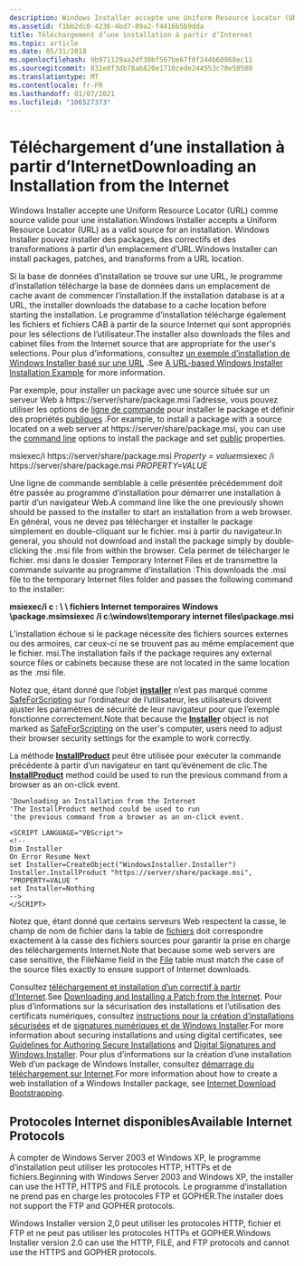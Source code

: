 ```yaml
---
description: Windows Installer accepte une Uniform Resource Locator (URL) comme source valide pour une installation.
ms.assetid: f1bb2dc0-4236-4bd7-89a2-f4416b5b9dda
title: Téléchargement d’une installation à partir d’Internet
ms.topic: article
ms.date: 05/31/2018
ms.openlocfilehash: 9b971129aa2df30bf567be67f0f244b60868ec11
ms.sourcegitcommit: 831e8f3db78ab820e1710cede244553c70e50500
ms.translationtype: MT
ms.contentlocale: fr-FR
ms.lasthandoff: 01/07/2021
ms.locfileid: "106527373"
---
```

# <a name="downloading-an-installation-from-the-internet"></a><span data-ttu-id="cf39c-103">Téléchargement d’une installation à partir d’Internet</span><span class="sxs-lookup"><span data-stu-id="cf39c-103">Downloading an Installation from the Internet</span></span>

<span data-ttu-id="cf39c-104">Windows Installer accepte une Uniform Resource Locator (URL) comme source valide pour une installation.</span><span class="sxs-lookup"><span data-stu-id="cf39c-104">Windows Installer accepts a Uniform Resource Locator (URL) as a valid source for an installation.</span></span> <span data-ttu-id="cf39c-105">Windows Installer pouvez installer des packages, des correctifs et des transformations à partir d’un emplacement d’URL.</span><span class="sxs-lookup"><span data-stu-id="cf39c-105">Windows Installer can install packages, patches, and transforms from a URL location.</span></span>

<span data-ttu-id="cf39c-106">Si la base de données d’installation se trouve sur une URL, le programme d’installation télécharge la base de données dans un emplacement de cache avant de commencer l’installation.</span><span class="sxs-lookup"><span data-stu-id="cf39c-106">If the installation database is at a URL, the installer downloads the database to a cache location before starting the installation.</span></span> <span data-ttu-id="cf39c-107">Le programme d’installation télécharge également les fichiers et fichiers CAB à partir de la source Internet qui sont appropriés pour les sélections de l’utilisateur.</span><span class="sxs-lookup"><span data-stu-id="cf39c-107">The installer also downloads the files and cabinet files from the Internet source that are appropriate for the user's selections.</span></span> <span data-ttu-id="cf39c-108">Pour plus d’informations, consultez [un exemple d’installation de Windows Installer basé sur une URL](a-url-based-windows-installer-installation-example.md) .</span><span class="sxs-lookup"><span data-stu-id="cf39c-108">See [A URL-based Windows Installer Installation Example](a-url-based-windows-installer-installation-example.md) for more information.</span></span>

<span data-ttu-id="cf39c-109">Par exemple, pour installer un package avec une source située sur un serveur Web à https://server/share/package.msi l’adresse, vous pouvez utiliser les options de [ligne de commande](command-line-options.md) pour installer le package et définir des propriétés [publiques](public-properties.md) .</span><span class="sxs-lookup"><span data-stu-id="cf39c-109">For example, to install a package with a source located on a web server at https://server/share/package.msi, you can use the [command line](command-line-options.md) options to install the package and set [public](public-properties.md) properties.</span></span>

<span data-ttu-id="cf39c-110">msiexec/i https://server/share/package.msi *Property = value*</span><span class="sxs-lookup"><span data-stu-id="cf39c-110">msiexec /i https://server/share/package.msi *PROPERTY=VALUE*</span></span>

<span data-ttu-id="cf39c-111">Une ligne de commande semblable à celle présentée précédemment doit être passée au programme d’installation pour démarrer une installation à partir d’un navigateur Web.</span><span class="sxs-lookup"><span data-stu-id="cf39c-111">A command line like the one previously shown should be passed to the installer to start an installation from a web browser.</span></span> <span data-ttu-id="cf39c-112">En général, vous ne devez pas télécharger et installer le package simplement en double-cliquant sur le fichier. msi à partir du navigateur.</span><span class="sxs-lookup"><span data-stu-id="cf39c-112">In general, you should not download and install the package simply by double-clicking the .msi file from within the browser.</span></span> <span data-ttu-id="cf39c-113">Cela permet de télécharger le fichier. msi dans le dossier Temporary Internet Files et de transmettre la commande suivante au programme d’installation :</span><span class="sxs-lookup"><span data-stu-id="cf39c-113">This downloads the .msi file to the temporary Internet files folder and passes the following command to the installer:</span></span>

<span data-ttu-id="cf39c-114">**msiexec/i c : \\ \\ fichiers Internet temporaires Windows \\package.msi**</span><span class="sxs-lookup"><span data-stu-id="cf39c-114">**msiexec /i c:\\windows\\temporary internet files\\package.msi**</span></span>

<span data-ttu-id="cf39c-115">L’installation échoue si le package nécessite des fichiers sources externes ou des armoires, car ceux-ci ne se trouvent pas au même emplacement que le fichier. msi.</span><span class="sxs-lookup"><span data-stu-id="cf39c-115">The installation fails if the package requires any external source files or cabinets because these are not located in the same location as the .msi file.</span></span>

<span data-ttu-id="cf39c-116">Notez que, étant donné que l’objet [**installer**](installer-object.md) n’est pas marqué comme [SafeForScripting](safeforscripting.md) sur l’ordinateur de l’utilisateur, les utilisateurs doivent ajuster les paramètres de sécurité de leur navigateur pour que l’exemple fonctionne correctement.</span><span class="sxs-lookup"><span data-stu-id="cf39c-116">Note that because the [**Installer**](installer-object.md) object is not marked as [SafeForScripting](safeforscripting.md) on the user's computer, users need to adjust their browser security settings for the example to work correctly.</span></span>

<span data-ttu-id="cf39c-117">La méthode [**InstallProduct**](installer-installproduct.md) peut être utilisée pour exécuter la commande précédente à partir d’un navigateur en tant qu’événement de clic.</span><span class="sxs-lookup"><span data-stu-id="cf39c-117">The [**InstallProduct**](installer-installproduct.md) method could be used to run the previous command from a browser as an on-click event.</span></span>


```VB
'Downloading an Installation from the Internet
'The InstallProduct method could be used to run 
'the previous command from a browser as an on-click event.

<SCRIPT LANGUAGE="VBScript"> 
<!-- 
Dim Installer
On Error Resume Next
set Installer=CreateObject("WindowsInstaller.Installer")
Installer.InstallProduct "https://server/share/package.msi", "PROPERTY=VALUE "
set Installer=Nothing
-->
</SCRIPT>
```



<span data-ttu-id="cf39c-118">Notez que, étant donné que certains serveurs Web respectent la casse, le champ de nom de fichier dans la table de [fichiers](file-table.md) doit correspondre exactement à la casse des fichiers sources pour garantir la prise en charge des téléchargements Internet.</span><span class="sxs-lookup"><span data-stu-id="cf39c-118">Note that because some web servers are case sensitive, the FileName field in the [File](file-table.md) table must match the case of the source files exactly to ensure support of Internet downloads.</span></span>

<span data-ttu-id="cf39c-119">Consultez [téléchargement et installation d’un correctif à partir d’Internet](downloading-and-installing-a-patch-from-the-internet.md).</span><span class="sxs-lookup"><span data-stu-id="cf39c-119">See [Downloading and Installing a Patch from the Internet](downloading-and-installing-a-patch-from-the-internet.md).</span></span> <span data-ttu-id="cf39c-120">Pour plus d’informations sur la sécurisation des installations et l’utilisation des certificats numériques, consultez [instructions pour la création d’installations sécurisées](guidelines-for-authoring-secure-installations.md) et de [signatures numériques et de Windows Installer](digital-signatures-and-windows-installer.md).</span><span class="sxs-lookup"><span data-stu-id="cf39c-120">For more information about securing installations and using digital certificates, see [Guidelines for Authoring Secure Installations](guidelines-for-authoring-secure-installations.md) and [Digital Signatures and Windows Installer](digital-signatures-and-windows-installer.md).</span></span> <span data-ttu-id="cf39c-121">Pour plus d’informations sur la création d’une installation Web d’un package de Windows Installer, consultez [démarrage du téléchargement sur Internet](internet-download-bootstrapping.md).</span><span class="sxs-lookup"><span data-stu-id="cf39c-121">For more information about how to create a web installation of a Windows Installer package, see [Internet Download Bootstrapping](internet-download-bootstrapping.md).</span></span>

## <a name="available-internet-protocols"></a><span data-ttu-id="cf39c-122">Protocoles Internet disponibles</span><span class="sxs-lookup"><span data-stu-id="cf39c-122">Available Internet Protocols</span></span>

<span data-ttu-id="cf39c-123">À compter de Windows Server 2003 et Windows XP, le programme d’installation peut utiliser les protocoles HTTP, HTTPs et de fichiers.</span><span class="sxs-lookup"><span data-stu-id="cf39c-123">Beginning with Windows Server 2003 and Windows XP, the installer can use the HTTP, HTTPS and FILE protocols.</span></span> <span data-ttu-id="cf39c-124">Le programme d’installation ne prend pas en charge les protocoles FTP et GOPHER.</span><span class="sxs-lookup"><span data-stu-id="cf39c-124">The installer does not support the FTP and GOPHER protocols.</span></span>

<span data-ttu-id="cf39c-125">Windows Installer version 2,0 peut utiliser les protocoles HTTP, fichier et FTP et ne peut pas utiliser les protocoles HTTPs et GOPHER.</span><span class="sxs-lookup"><span data-stu-id="cf39c-125">Windows Installer version 2.0 can use the HTTP, FILE, and FTP protocols and cannot use the HTTPS and GOPHER protocols.</span></span>

 

 



